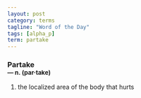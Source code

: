 ```yaml
---
layout: post
category: terms
tagline: "Word of the Day"
tags: [alpha_p]
term: partake
---
```


<h3>Partake<br/> <small>&mdash; n. (par<span>&middot;</span>take)</small></h3>
<p><ol>
<li>the localized area of the body that hurts</li>
</ol></p>
